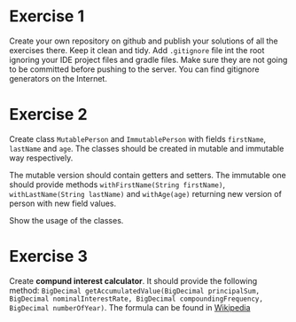 # Exercise 1
Create your own repository on github and publish your solutions of all the exercises there. Keep it clean and tidy. Add `.gitignore` file int the root ignoring your IDE project files and gradle files. Make sure they are not going to be committed before pushing to the server. You can find gitignore generators on the Internet.

# Exercise 2
Create class `MutablePerson` and `ImmutablePerson` with fields `firstName`, `lastName` and `age`. The classes should be created in mutable and immutable way respectively.

The mutable version should contain getters and setters. The immutable one should provide methods `withFirstName(String firstName)`, `withLastName(String lastName)` and `withAge(age)` returning new version of person with new field values.

Show the usage of the classes.

# Exercise 3
Create **compund interest calculator**. It should provide the following method:
`BigDecimal getAccumulatedValue(BigDecimal principalSum, BigDecimal nominalInterestRate, BigDecimal compoundingFrequency, BigDecimal numberOfYear)`. The formula can be found in [Wikipedia](https://en.wikipedia.org/wiki/Compound_interest)
